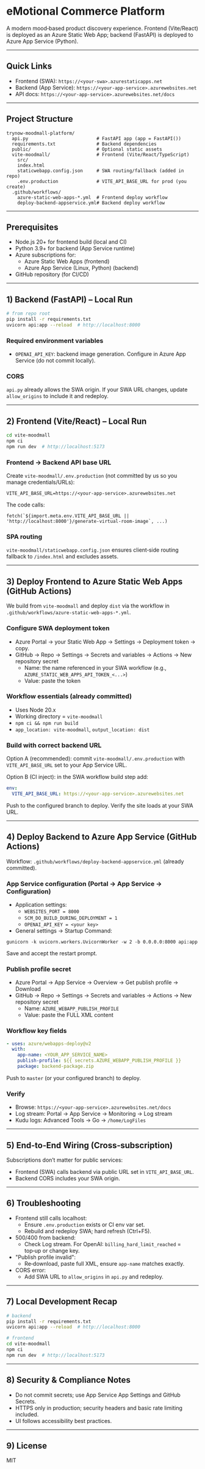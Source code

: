 # eMotional Commerce Platform

A modern mood‑based product discovery experience. Frontend (Vite/React) is deployed as an Azure Static Web App; backend (FastAPI) is deployed to Azure App Service (Python).

---

## Quick Links
- Frontend (SWA): `https://<your-swa>.azurestaticapps.net`
- Backend (App Service): `https://<your-app-service>.azurewebsites.net`
- API docs: `https://<your-app-service>.azurewebsites.net/docs`

---

## Project Structure
```
trynow-moodmall-platform/
  api.py                         # FastAPI app (app = FastAPI())
  requirements.txt               # Backend dependencies
  public/                        # Optional static assets
  vite-moodmall/                 # Frontend (Vite/React/TypeScript)
    src/
    index.html
    staticwebapp.config.json     # SWA routing/fallback (added in repo)
    .env.production              # VITE_API_BASE_URL for prod (you create)
  .github/workflows/
    azure-static-web-apps-*.yml  # Frontend deploy workflow
    deploy-backend-appservice.yml# Backend deploy workflow
```

---

## Prerequisites
- Node.js 20+ for frontend build (local and CI)
- Python 3.9+ for backend (App Service runtime)
- Azure subscriptions for:
  - Azure Static Web Apps (frontend)
  - Azure App Service (Linux, Python) (backend)
- GitHub repository (for CI/CD)

---

## 1) Backend (FastAPI) – Local Run
```bash
# from repo root
pip install -r requirements.txt
uvicorn api:app --reload  # http://localhost:8000
```

### Required environment variables
- `OPENAI_API_KEY`: backend image generation. Configure in Azure App Service (do not commit locally).

### CORS
`api.py` already allows the SWA origin. If your SWA URL changes, update `allow_origins` to include it and redeploy.

---

## 2) Frontend (Vite/React) – Local Run
```bash
cd vite-moodmall
npm ci
npm run dev  # http://localhost:5173
```

### Frontend → Backend API base URL
Create `vite-moodmall/.env.production` (not committed by us so you manage credentials/URLs):
```
VITE_API_BASE_URL=https://<your-app-service>.azurewebsites.net
```
The code calls:
```
fetch(`${import.meta.env.VITE_API_BASE_URL || 'http://localhost:8000'}/generate-virtual-room-image`, ...)
```

### SPA routing
`vite-moodmall/staticwebapp.config.json` ensures client‑side routing fallback to `/index.html` and excludes assets.

---

## 3) Deploy Frontend to Azure Static Web Apps (GitHub Actions)
We build from `vite-moodmall` and deploy `dist` via the workflow in `.github/workflows/azure-static-web-apps-*.yml`.

### Configure SWA deployment token
- Azure Portal → your Static Web App → Settings → Deployment token → copy.
- GitHub → Repo → Settings → Secrets and variables → Actions → New repository secret
  - Name: the name referenced in your SWA workflow (e.g., `AZURE_STATIC_WEB_APPS_API_TOKEN_<...>`)
  - Value: paste the token

### Workflow essentials (already committed)
- Uses Node 20.x
- Working directory = `vite-moodmall`
- `npm ci && npm run build`
- `app_location: vite-moodmall`, `output_location: dist`

### Build with correct backend URL
Option A (recommended): commit `vite-moodmall/.env.production` with `VITE_API_BASE_URL` set to your App Service URL.

Option B (CI inject): in the SWA workflow build step add:
```yaml
env:
  VITE_API_BASE_URL: https://<your-app-service>.azurewebsites.net
```

Push to the configured branch to deploy. Verify the site loads at your SWA URL.

---

## 4) Deploy Backend to Azure App Service (GitHub Actions)
Workflow: `.github/workflows/deploy-backend-appservice.yml` (already committed).

### App Service configuration (Portal → App Service → Configuration)
- Application settings:
  - `WEBSITES_PORT = 8000`
  - `SCM_DO_BUILD_DURING_DEPLOYMENT = 1`
  - `OPENAI_API_KEY = <your key>`
- General settings → Startup Command:
```
gunicorn -k uvicorn.workers.UvicornWorker -w 2 -b 0.0.0.0:8000 api:app
```
Save and accept the restart prompt.

### Publish profile secret
- Azure Portal → App Service → Overview → Get publish profile → Download
- GitHub → Repo → Settings → Secrets and variables → Actions → New repository secret
  - Name: `AZURE_WEBAPP_PUBLISH_PROFILE`
  - Value: paste the FULL XML content

### Workflow key fields
```yaml
- uses: azure/webapps-deploy@v2
  with:
    app-name: <YOUR_APP_SERVICE_NAME>
    publish-profile: ${{ secrets.AZURE_WEBAPP_PUBLISH_PROFILE }}
    package: backend-package.zip
```
Push to `master` (or your configured branch) to deploy.

### Verify
- Browse: `https://<your-app-service>.azurewebsites.net/docs`
- Log stream: Portal → App Service → Monitoring → Log stream
- Kudu logs: Advanced Tools → Go → `/home/LogFiles`

---

## 5) End‑to‑End Wiring (Cross‑subscription)
Subscriptions don’t matter for public services:
- Frontend (SWA) calls backend via public URL set in `VITE_API_BASE_URL`.
- Backend CORS includes your SWA origin.

---

## 6) Troubleshooting
- Frontend still calls localhost:
  - Ensure `.env.production` exists or CI env var set.
  - Rebuild and redeploy SWA; hard refresh (Ctrl+F5).
- 500/400 from backend:
  - Check Log stream. For OpenAI: `billing_hard_limit_reached` = top‑up or change key.
- "Publish profile invalid":
  - Re‑download, paste full XML, ensure `app-name` matches exactly.
- CORS error:
  - Add SWA URL to `allow_origins` in `api.py` and redeploy.

---

## 7) Local Development Recap
```bash
# backend
pip install -r requirements.txt
uvicorn api:app --reload  # http://localhost:8000

# frontend
cd vite-moodmall
npm ci
npm run dev  # http://localhost:5173
```

---

## 8) Security & Compliance Notes
- Do not commit secrets; use App Service App Settings and GitHub Secrets.
- HTTPS only in production; security headers and basic rate limiting included.
- UI follows accessibility best practices.

---

## 9) License
MIT
